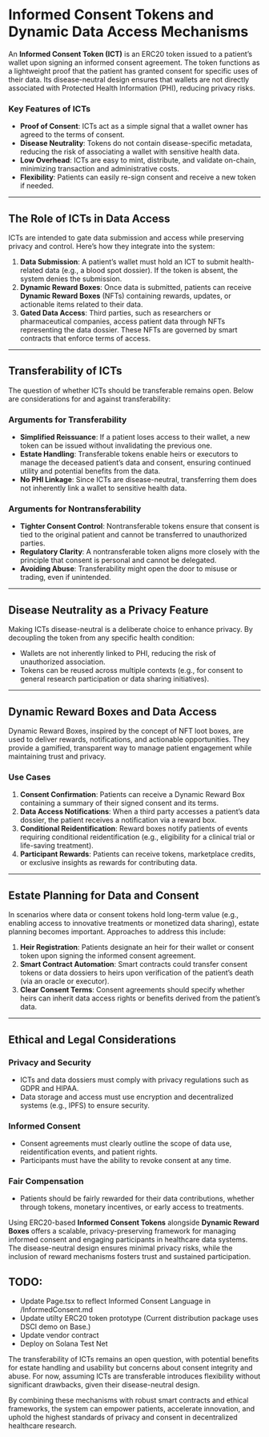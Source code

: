 # Informed Consent Tokens and Dynamic Data Access Mechanisms

An **Informed Consent Token (ICT)** is an ERC20 token issued to a patient’s wallet upon signing an informed consent agreement. The token functions as a lightweight proof that the patient has granted consent for specific uses of their data. Its disease-neutral design ensures that wallets are not directly associated with Protected Health Information (PHI), reducing privacy risks.

### Key Features of ICTs

- **Proof of Consent**: ICTs act as a simple signal that a wallet owner has agreed to the terms of consent.
- **Disease Neutrality**: Tokens do not contain disease-specific metadata, reducing the risk of associating a wallet with sensitive health data.
- **Low Overhead**: ICTs are easy to mint, distribute, and validate on-chain, minimizing transaction and administrative costs.
- **Flexibility**: Patients can easily re-sign consent and receive a new token if needed.

---

## The Role of ICTs in Data Access

ICTs are intended to gate data submission and access while preserving privacy and control. Here’s how they integrate into the system:

1. **Data Submission**: A patient’s wallet must hold an ICT to submit health-related data (e.g., a blood spot dossier). If the token is absent, the system denies the submission.
2. **Dynamic Reward Boxes**: Once data is submitted, patients can receive **Dynamic Reward Boxes** (NFTs) containing rewards, updates, or actionable items related to their data.
3. **Gated Data Access**: Third parties, such as researchers or pharmaceutical companies, access patient data through NFTs representing the data dossier. These NFTs are governed by smart contracts that enforce terms of access.

---

## Transferability of ICTs

The question of whether ICTs should be transferable remains open. Below are considerations for and against transferability:

### Arguments for Transferability
- **Simplified Reissuance**: If a patient loses access to their wallet, a new token can be issued without invalidating the previous one.
- **Estate Handling**: Transferable tokens enable heirs or executors to manage the deceased patient’s data and consent, ensuring continued utility and potential benefits from the data.
- **No PHI Linkage**: Since ICTs are disease-neutral, transferring them does not inherently link a wallet to sensitive health data.

### Arguments for Nontransferability
- **Tighter Consent Control**: Nontransferable tokens ensure that consent is tied to the original patient and cannot be transferred to unauthorized parties.
- **Regulatory Clarity**: A nontransferable token aligns more closely with the principle that consent is personal and cannot be delegated.
- **Avoiding Abuse**: Transferability might open the door to misuse or trading, even if unintended.

---

## Disease Neutrality as a Privacy Feature

Making ICTs disease-neutral is a deliberate choice to enhance privacy. By decoupling the token from any specific health condition:
- Wallets are not inherently linked to PHI, reducing the risk of unauthorized association.
- Tokens can be reused across multiple contexts (e.g., for consent to general research participation or data sharing initiatives).

---

## Dynamic Reward Boxes and Data Access

Dynamic Reward Boxes, inspired by the concept of NFT loot boxes, are used to deliver rewards, notifications, and actionable opportunities. They provide a gamified, transparent way to manage patient engagement while maintaining trust and privacy.

### Use Cases
1. **Consent Confirmation**: Patients can receive a Dynamic Reward Box containing a summary of their signed consent and its terms.
2. **Data Access Notifications**: When a third party accesses a patient’s data dossier, the patient receives a notification via a reward box.
3. **Conditional Reidentification**: Reward boxes notify patients of events requiring conditional reidentification (e.g., eligibility for a clinical trial or life-saving treatment).
4. **Participant Rewards**: Patients can receive tokens, marketplace credits, or exclusive insights as rewards for contributing data.

---

## Estate Planning for Data and Consent

In scenarios where data or consent tokens hold long-term value (e.g., enabling access to innovative treatments or monetized data sharing), estate planning becomes important. Approaches to address this include:
1. **Heir Registration**: Patients designate an heir for their wallet or consent token upon signing the informed consent agreement.
2. **Smart Contract Automation**: Smart contracts could transfer consent tokens or data dossiers to heirs upon verification of the patient’s death (via an oracle or executor).
3. **Clear Consent Terms**: Consent agreements should specify whether heirs can inherit data access rights or benefits derived from the patient’s data.

---

## Ethical and Legal Considerations

### Privacy and Security
- ICTs and data dossiers must comply with privacy regulations such as GDPR and HIPAA.
- Data storage and access must use encryption and decentralized systems (e.g., IPFS) to ensure security.

### Informed Consent
- Consent agreements must clearly outline the scope of data use, reidentification events, and patient rights.
- Participants must have the ability to revoke consent at any time.

### Fair Compensation
- Patients should be fairly rewarded for their data contributions, whether through tokens, monetary incentives, or early access to treatments.

Using ERC20-based **Informed Consent Tokens** alongside **Dynamic Reward Boxes** offers a scalable, privacy-preserving framework for managing informed consent and engaging participants in healthcare data systems. The disease-neutral design ensures minimal privacy risks, while the inclusion of reward mechanisms fosters trust and sustained participation.

## TODO:

- Update Page.tsx to reflect Informed Consent Language in /InformedConsent.md
- Update utilty ERC20 token prototype (Current distribution package uses DSCI demo on Base.)
- Update vendor contract
- Deploy on Solana Test Net
  

The transferability of ICTs remains an open question, with potential benefits for estate handling and usability but concerns about consent integrity and abuse. For now, assuming ICTs are transferable introduces flexibility without significant drawbacks, given their disease-neutral design.

By combining these mechanisms with robust smart contracts and ethical frameworks, the system can empower patients, accelerate innovation, and uphold the highest standards of privacy and consent in decentralized healthcare research.
